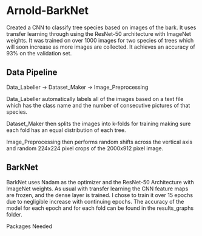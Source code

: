 # Arnold-BarkNet

Created a CNN to classify tree species based on images of the bark. It uses transfer learning through using the ResNet-50 architecture with ImageNet weights.
It was trained on over 1000 images for two species of trees which will soon increase as more images are collected. It achieves an accuracy of 93% on the validation
set. 

## Data Pipeline

Data_Labeller -> Dataset_Maker -> Image_Preprocessing

Data_Labeller automatically labels all of the images based on a text file which has the class name and the number of consecutive pictures of that species.

Dataset_Maker then splits the images into k-folds for training making sure each fold has an equal distribution of each tree.

Image_Preprocessing then performs random shifts across the vertical axis and random 224x224 pixel crops of the 2000x912 pixel image.

## BarkNet

BarkNet uses Nadam as the optimizer and the ResNet-50 Architecture with ImageNet weights. As usual with transfer learning the CNN feature maps are frozen, and
the dense layer is trained. I chose to train it over 15 epochs due to negligible increase with continuing epochs. The accuracy of the model for each epoch and
for each fold can be found in the results_graphs folder.

Packages Needed

